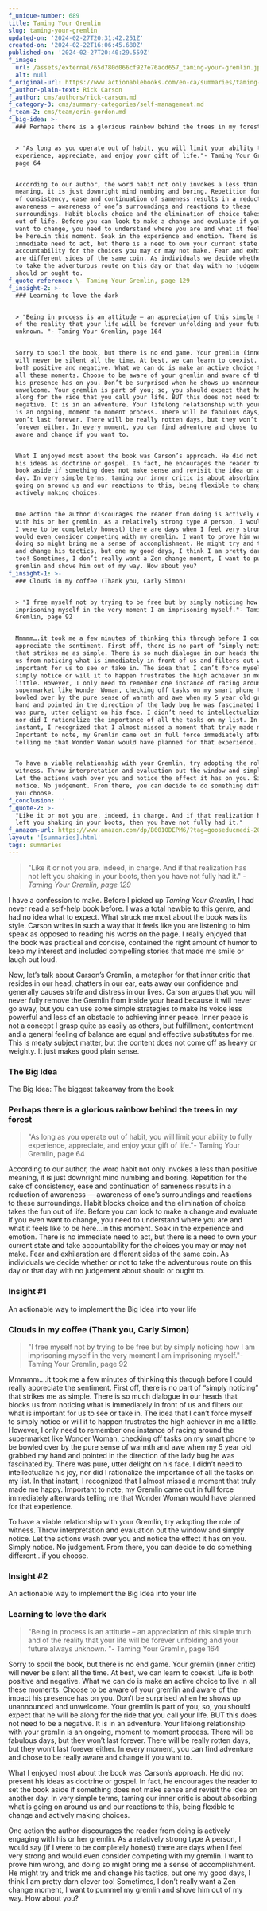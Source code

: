 ```yaml
---
f_unique-number: 689
title: Taming Your Gremlin
slug: taming-your-gremlin
updated-on: '2024-02-27T20:31:42.251Z'
created-on: '2024-02-22T16:06:45.680Z'
published-on: '2024-02-27T20:40:29.559Z'
f_image:
  url: /assets/external/65d780d066cf927e76acd657_taming-your-gremlin.jpeg
  alt: null
f_original-url: https://www.actionablebooks.com/en-ca/summaries/taming-your-gremlin/
f_author-plain-text: Rick Carson
f_author: cms/authors/rick-carson.md
f_category-3: cms/summary-categories/self-management.md
f_team-2: cms/team/erin-gordon.md
f_big-idea: >-
  ### Perhaps there is a glorious rainbow behind the trees in my forest


  > "As long as you operate out of habit, you will limit your ability to fully
  experience, appreciate, and enjoy your gift of life."- Taming Your Gremlin,
  page 64


  According to our author, the word habit not only invokes a less than positive
  meaning, it is just downright mind numbing and boring. Repetition for the sake
  of consistency, ease and continuation of sameness results in a reduction of
  awareness — awareness of one’s surroundings and reactions to these
  surroundings. Habit blocks choice and the elimination of choice takes the fun
  out of life. Before you can look to make a change and evaluate if you even
  want to change, you need to understand where you are and what it feels like to
  be here…in this moment. Soak in the experience and emotion. There is no
  immediate need to act, but there is a need to own your current state and take
  accountability for the choices you may or may not make. Fear and exhilaration
  are different sides of the same coin. As individuals we decide whether or not
  to take the adventurous route on this day or that day with no judgement about
  should or ought to.
f_quote-reference: \- Taming Your Gremlin, page 129
f_insight-2: >-
  ### Learning to love the dark


  > "Being in process is an attitude – an appreciation of this simple truth and
  of the reality that your life will be forever unfolding and your future always
  unknown. "- Taming Your Gremlin, page 164


  Sorry to spoil the book, but there is no end game. Your gremlin (inner critic)
  will never be silent all the time. At best, we can learn to coexist. Life is
  both positive and negative. What we can do is make an active choice to live in
  all these moments. Choose to be aware of your gremlin and aware of the impact
  his presence has on you. Don’t be surprised when he shows up unannounced and
  unwelcome. Your gremlin is part of you; so, you should expect that he will be
  along for the ride that you call your life. BUT this does not need to be a
  negative. It is in an adventure. Your lifelong relationship with your gremlin
  is an ongoing, moment to moment process. There will be fabulous days, but they
  won’t last forever. There will be really rotten days, but they won’t last
  forever either. In every moment, you can find adventure and chose to be really
  aware and change if you want to.


  What I enjoyed most about the book was Carson’s approach. He did not present
  his ideas as doctrine or gospel. In fact, he encourages the reader to set the
  book aside if something does not make sense and revisit the idea on another
  day. In very simple terms, taming our inner critic is about absorbing what is
  going on around us and our reactions to this, being flexible to change and
  actively making choices.


  One action the author discourages the reader from doing is actively engaging
  with his or her gremlin. As a relatively strong type A person, I would say (if
  I were to be completely honest) there are days when I feel very strong and
  would even consider competing with my gremlin. I want to prove him wrong, and
  doing so might bring me a sense of accomplishment. He might try and trick me
  and change his tactics, but one my good days, I think I am pretty darn clever
  too! Sometimes, I don’t really want a Zen change moment, I want to pummel my
  gremlin and shove him out of my way. How about you?
f_insight-1: >-
  ### Clouds in my coffee (Thank you, Carly Simon)


  > "I free myself not by trying to be free but by simply noticing how I am
  imprisoning myself in the very moment I am imprisoning myself."- Taming Your
  Gremlin, page 92


  Mmmmm….it took me a few minutes of thinking this through before I could really
  appreciate the sentiment. First off, there is no part of “simply noticing”
  that strikes me as simple. There is so much dialogue in our heads that blocks
  us from noticing what is immediately in front of us and filters out what is
  important for us to see or take in. The idea that I can’t force myself to
  simply notice or will it to happen frustrates the high achiever in me a
  little. However, I only need to remember one instance of racing around the
  supermarket like Wonder Woman, checking off tasks on my smart phone to be
  bowled over by the pure sense of warmth and awe when my 5 year old grabbed my
  hand and pointed in the direction of the lady bug he was fascinated by. There
  was pure, utter delight on his face. I didn’t need to intellectualize his joy,
  nor did I rationalize the importance of all the tasks on my list. In that
  instant, I recognized that I almost missed a moment that truly made me happy.
  Important to note, my Gremlin came out in full force immediately afterwards
  telling me that Wonder Woman would have planned for that experience.


  To have a viable relationship with your Gremlin, try adopting the role of
  witness. Throw interpretation and evaluation out the window and simply notice.
  Let the actions wash over you and notice the effect it has on you. Simply
  notice. No judgement. From there, you can decide to do something different…if
  you choose.
f_conclusion: ''
f_quote-2: >-
  "Like it or not you are, indeed, in charge. And if that realization has not
  left you shaking in your boots, then you have not fully had it."
f_amazon-url: https://www.amazon.com/dp/B001ODEPM6/?tag=gooseducmedi-20
layout: '[summaries].html'
tags: summaries
---
```


> "Like it or not you are, indeed, in charge. And if that realization has not left you shaking in your boots, then you have not fully had it." _\- Taming Your Gremlin, page 129_

I have a confession to make. Before I picked up _Taming Your Gremlin_, I had never read a self-help book before. I was a total newbie to this genre, and had no idea what to expect. What struck me most about the book was its style. Carson writes in such a way that it feels like you are listening to him speak as opposed to reading his words on the page. I really enjoyed that the book was practical and concise, contained the right amount of humor to keep my interest and included compelling stories that made me smile or laugh out loud.

Now, let’s talk about Carson’s Gremlin, a metaphor for that inner critic that resides in our head, chatters in our ear, eats away our confidence and generally causes strife and distress in our lives. Carson argues that you will never fully remove the Gremlin from inside your head because it will never go away, but you can use some simple strategies to make its voice less powerful and less of an obstacle to achieving inner peace. Inner peace is not a concept I grasp quite as easily as others, but fulfillment, contentment and a general feeling of balance are equal and effective substitutes for me. This is meaty subject matter, but the content does not come off as heavy or weighty. It just makes good plain sense.

### The Big Idea

The Big Idea: The biggest takeaway from the book

### Perhaps there is a glorious rainbow behind the trees in my forest

> "As long as you operate out of habit, you will limit your ability to fully experience, appreciate, and enjoy your gift of life."- Taming Your Gremlin, page 64

According to our author, the word habit not only invokes a less than positive meaning, it is just downright mind numbing and boring. Repetition for the sake of consistency, ease and continuation of sameness results in a reduction of awareness — awareness of one’s surroundings and reactions to these surroundings. Habit blocks choice and the elimination of choice takes the fun out of life. Before you can look to make a change and evaluate if you even want to change, you need to understand where you are and what it feels like to be here…in this moment. Soak in the experience and emotion. There is no immediate need to act, but there is a need to own your current state and take accountability for the choices you may or may not make. Fear and exhilaration are different sides of the same coin. As individuals we decide whether or not to take the adventurous route on this day or that day with no judgement about should or ought to.

### Insight #1

An actionable way to implement the Big Idea into your life

### Clouds in my coffee (Thank you, Carly Simon)

> "I free myself not by trying to be free but by simply noticing how I am imprisoning myself in the very moment I am imprisoning myself."- Taming Your Gremlin, page 92

Mmmmm….it took me a few minutes of thinking this through before I could really appreciate the sentiment. First off, there is no part of “simply noticing” that strikes me as simple. There is so much dialogue in our heads that blocks us from noticing what is immediately in front of us and filters out what is important for us to see or take in. The idea that I can’t force myself to simply notice or will it to happen frustrates the high achiever in me a little. However, I only need to remember one instance of racing around the supermarket like Wonder Woman, checking off tasks on my smart phone to be bowled over by the pure sense of warmth and awe when my 5 year old grabbed my hand and pointed in the direction of the lady bug he was fascinated by. There was pure, utter delight on his face. I didn’t need to intellectualize his joy, nor did I rationalize the importance of all the tasks on my list. In that instant, I recognized that I almost missed a moment that truly made me happy. Important to note, my Gremlin came out in full force immediately afterwards telling me that Wonder Woman would have planned for that experience.

To have a viable relationship with your Gremlin, try adopting the role of witness. Throw interpretation and evaluation out the window and simply notice. Let the actions wash over you and notice the effect it has on you. Simply notice. No judgement. From there, you can decide to do something different…if you choose.

### Insight #2

An actionable way to implement the Big Idea into your life

### Learning to love the dark

> "Being in process is an attitude – an appreciation of this simple truth and of the reality that your life will be forever unfolding and your future always unknown. "- Taming Your Gremlin, page 164

Sorry to spoil the book, but there is no end game. Your gremlin (inner critic) will never be silent all the time. At best, we can learn to coexist. Life is both positive and negative. What we can do is make an active choice to live in all these moments. Choose to be aware of your gremlin and aware of the impact his presence has on you. Don’t be surprised when he shows up unannounced and unwelcome. Your gremlin is part of you; so, you should expect that he will be along for the ride that you call your life. BUT this does not need to be a negative. It is in an adventure. Your lifelong relationship with your gremlin is an ongoing, moment to moment process. There will be fabulous days, but they won’t last forever. There will be really rotten days, but they won’t last forever either. In every moment, you can find adventure and chose to be really aware and change if you want to.

What I enjoyed most about the book was Carson’s approach. He did not present his ideas as doctrine or gospel. In fact, he encourages the reader to set the book aside if something does not make sense and revisit the idea on another day. In very simple terms, taming our inner critic is about absorbing what is going on around us and our reactions to this, being flexible to change and actively making choices.

One action the author discourages the reader from doing is actively engaging with his or her gremlin. As a relatively strong type A person, I would say (if I were to be completely honest) there are days when I feel very strong and would even consider competing with my gremlin. I want to prove him wrong, and doing so might bring me a sense of accomplishment. He might try and trick me and change his tactics, but one my good days, I think I am pretty darn clever too! Sometimes, I don’t really want a Zen change moment, I want to pummel my gremlin and shove him out of my way. How about you?
